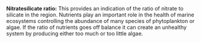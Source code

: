 **Nitratesilicate ratio:** This provides an indication of the ratio of nitrate to silicate in the region. Nutrients play an important role in the health of marine ecosystems controlling the abundance of many species of phytoplankton or algae. If the ratio of nutrients goes off balance it can create an unhealthy system by producing either too much or too little algae.     